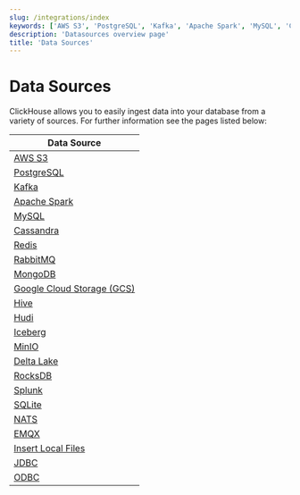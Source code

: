 ```yaml
---
slug: /integrations/index
keywords: ['AWS S3', 'PostgreSQL', 'Kafka', 'Apache Spark', 'MySQL', 'Cassandra', 'Redis', 'RabbitMQ', 'MongoDB', 'Google Cloud Storage', 'Hive', 'Hudi', 'Iceberg', 'MinIO', 'Delta Lake', 'RocksDB', 'Splunk', 'SQLite', 'NATS', 'EMQX', 'local files', 'JDBC', 'ODBC']
description: 'Datasources overview page'
title: 'Data Sources'
---
```


# Data Sources

ClickHouse allows you to easily ingest data into your database from a variety of sources.
For further information see the pages listed below:

| Data Source                                                                   |
|-------------------------------------------------------------------------------|
| [AWS S3](/integrations/s3)                                            |
| [PostgreSQL](/integrations/postgresql)                                |
| [Kafka](/integrations/kafka)                                          |
| [Apache Spark](/integrations/apache-spark)                            |
| [MySQL](/integrations/mysql)                                          |
| [Cassandra](/integrations/cassandra)                                  |
| [Redis](/integrations/redis)                                          |
| [RabbitMQ](/integrations/rabbitmq)                                    |
| [MongoDB](/integrations/mongodb)                                      |
| [Google Cloud Storage (GCS)](/integrations/gcs)                       |
| [Hive](/integrations/hive)                                            |
| [Hudi](/integrations/hudi)                                            |
| [Iceberg](/integrations/iceberg)                                      |
| [MinIO](/integrations/minio)                                          |
| [Delta Lake](/integrations/deltalake)                                 |
| [RocksDB](/integrations/rocksdb)                                      |
| [Splunk](/integrations/splunk)                                        |
| [SQLite](/integrations/sqlite)                                        |
| [NATS](/integrations/nats)                                            |
| [EMQX](/integrations/emqx)                                            |
| [Insert Local Files](/integrations/data-ingestion/insert-local-files) |
| [JDBC](/integrations/jdbc/jdbc-with-clickhouse)                       |
| [ODBC](/integrations/data-ingestion/dbms/odbc-with-clickhouse)        |
